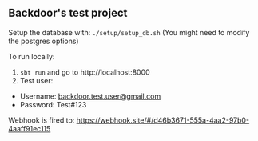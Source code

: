 Backdoor's test project
------------------------

Setup the database with: `./setup/setup_db.sh` (You might need to modify the postgres options)

To run locally:
1. `sbt run` and go to http://localhost:8000
2. Test user:
  * Username: backdoor.test.user@gmail.com
  * Password: Test#123

Webhook is fired to: https://webhook.site/#/d46b3671-555a-4aa2-97b0-4aaff91ec115
